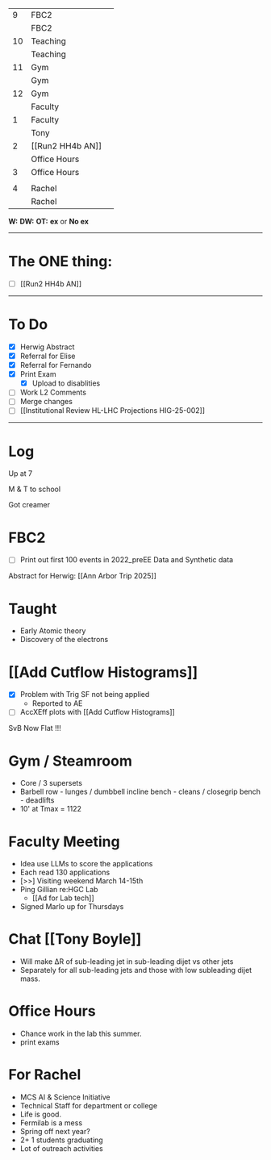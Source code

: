 
|     |                  |     |
| --- | ---------------- | --- |
| 9   | FBC2             |     |
|     | FBC2             |     |
| 10  | Teaching         |     |
|     | Teaching         |     |
| 11  | Gym              |     |
|     | Gym              |     |
| 12  | Gym              |     |
|     | Faculty          |     |
| 1   | Faculty          |     |
|     | Tony             |     |
| 2   | [[Run2 HH4b AN]] |     |
|     | Office Hours     |     |
| 3   | Office Hours     |     |
|     | 
| 4   | Rachel           |     |
|     | Rachel           |     |

**W:**
**DW:**
**OT:**
**ex** or **No ex**

---
# The ONE thing: 
- [ ] [[Run2 HH4b AN]]

---
# To Do

- [x] Herwig Abstract 
- [x] Referral for Elise
- [x] Referral for Fernando
- [x] Print Exam 
	- [x] Upload to disablities
- [ ] Work L2 Comments
- [ ] Merge changes
- [ ] [[Institutional Review HL-LHC Projections HIG-25-002]]

---

# Log


Up at 7 

M & T to school 

Got creamer 


# FBC2
- [ ]  Print out first 100 events in 2022_preEE Data and Synthetic data

Abstract for Herwig:  [[Ann Arbor Trip 2025]]

# Taught 
- Early Atomic theory 
- Discovery of the electrons

# [[Add Cutflow Histograms]]
- [x] Problem with Trig SF not being applied
	- Reported to AE
- [ ] AccXEff plots with [[Add Cutflow Histograms]]

SvB Now Flat !!!

# Gym / Steamroom
- Core / 3 supersets
- Barbell row - lunges / dumbbell incline bench  - cleans / closegrip bench - deadlifts
- 10' at Tmax = 1122

# Faculty Meeting
- Idea use LLMs to score the applications
- Each read 130 applications
- [>>] Visiting weekend March 14-15th
- Ping Gillian re:HGC Lab
	- [[Ad for Lab tech]] 
- Signed Marlo up for Thursdays


# Chat [[Tony Boyle]]
- Will make ΔR of sub-leading jet in sub-leading dijet vs other jets
- Separately for all sub-leading jets and those with low subleading dijet mass.


# Office Hours
- Chance work in the lab this summer. 
- print exams

# For Rachel
- MCS AI & Science Initiative
- Technical Staff for department or college 
- Life is good. 
- Fermilab is a mess
- Spring off next year?
- 2+ 1 students graduating
- Lot of outreach activities

